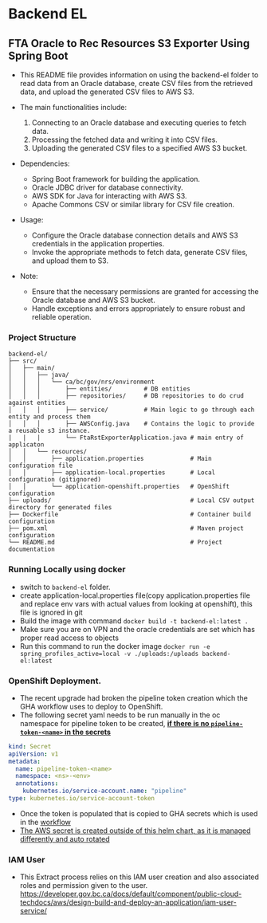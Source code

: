 # Backend EL

## FTA Oracle to Rec Resources S3 Exporter Using Spring Boot

- This README file provides information on using the backend-el folder to read
  data from an Oracle database, create CSV files from the retrieved data, and
  upload the generated CSV files to AWS S3.

- The main functionalities include:

  1. Connecting to an Oracle database and executing queries to fetch data.
  2. Processing the fetched data and writing it into CSV files.
  3. Uploading the generated CSV files to a specified AWS S3 bucket.

- Dependencies:

  - Spring Boot framework for building the application.
  - Oracle JDBC driver for database connectivity.
  - AWS SDK for Java for interacting with AWS S3.
  - Apache Commons CSV or similar library for CSV file creation.

- Usage:

  - Configure the Oracle database connection details and AWS S3 credentials in
    the application properties.
  - Invoke the appropriate methods to fetch data, generate CSV files, and upload
    them to S3.

- Note:
  - Ensure that the necessary permissions are granted for accessing the Oracle
    database and AWS S3 bucket.
  - Handle exceptions and errors appropriately to ensure robust and reliable
    operation.

### Project Structure

```
backend-el/
├── src/
│   ├── main/
│   │   ├── java/
│   │   │   └── ca/bc/gov/nrs/environment
│   │   │       ├── entities/         # DB entities
│   │   │       ├── repositories/     # DB repositories to do crud against entities
│   │   │       ├── service/          # Main logic to go through each entity and process them
│   │   │       ├── AWSConfig.java    # Contains the logic to provide a reusable s3 instance.
|   |   |       └── FtaRstExporterApplication.java # main entry of applicaton
│   │   └── resources/
│   │       ├── application.properties             # Main configuration file
│   │       ├── application-local.properties       # Local configuration (gitignored)
│   │       └── application-openshift.properties   # OpenShift configuration
├── uploads/                                       # Local CSV output directory for generated files
├── Dockerfile                                     # Container build configuration
├── pom.xml                                        # Maven project configuration
└── README.md                                      # Project documentation
```

### Running Locally using docker

- switch to `backend-el` folder.
- create application-local.properties file(copy application.properties file and
  replace env vars with actual values from looking at openshift), this file is
  ignored in git
- Build the image with command `docker build -t backend-el:latest .`
- Make sure you are on VPN and the oracle credentials are set which has proper
  read access to objects
- Run this command to run the docker image
  `docker run -e spring_profiles_active=local -v ./uploads:/uploads backend-el:latest`

### OpenShift Deployment.

- The recent upgrade had broken the pipeline token creation which the GHA
  workflow uses to deploy to OpenShift.
- The following secret yaml needs to be run manually in the oc namespace for
  pipeline token to be created, <b><u>if there is no `pipeline-token-<name>` in
  the secrets</u></b>

```yaml
kind: Secret
apiVersion: v1
metadata:
  name: pipeline-token-<name>
  namespace: <ns>-<env>
  annotations:
    kubernetes.io/service-account.name: "pipeline"
type: kubernetes.io/service-account-token
```

- Once the token is populated that is copied to GHA secrets which is used in the
  [workflow](../.github/workflows/build-deploy-el-openshift.yml)
- [The AWS secret is created outside of this helm chart, as it is managed differently and auto rotated](../.github/workflows/openshift-oracle-s3-sync.yml)

### IAM User

- This Extract process relies on this IAM user creation and also associated
  roles and permission given to the user.
  https://developer.gov.bc.ca/docs/default/component/public-cloud-techdocs/aws/design-build-and-deploy-an-application/iam-user-service/

